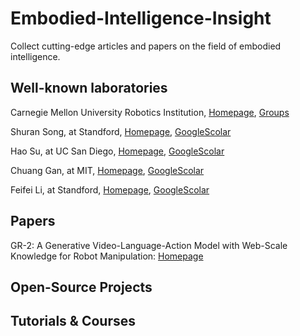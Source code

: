 # Embodied-Intelligence-Insight
Collect cutting-edge articles and papers on the field of embodied intelligence.

## Well-known laboratories
Carnegie Mellon University Robotics Institution, [Homepage](https://www.ri.cmu.edu/ri-education/), [Groups](https://www.ri.cmu.edu/research/labs-groups/)

Shuran Song, at Standford, [Homepage](https://shurans.github.io/), [GoogleScolar](https://scholar.google.com/citations?hl=zh-CN&user=5031vK4AAAAJ)

Hao Su, at UC San Diego, [Homepage](https://cseweb.ucsd.edu/~haosu/), [GoogleScolar](https://scholar.google.com/citations?hl=zh-CN&user=1P8Zu04AAAAJ)
	
Chuang Gan, at MIT, [Homepage](https://people.csail.mit.edu/ganchuang/), [GoogleScolar](https://scholar.google.com/citations?user=PTeSCbIAAAAJ&hl=en)

Feifei Li, at Standford, [Homepage](https://profiles.stanford.edu/fei-fei-li), [GoogleScolar](https://scholar.google.com/citations?hl=zh-CN&user=rDfyQnIAAAAJ)


## Papers
GR-2: A Generative Video-Language-Action Model with Web-Scale Knowledge for Robot Manipulation: [Homepage](https://gr2-manipulation.github.io/)



## Open-Source Projects

## Tutorials & Courses 
